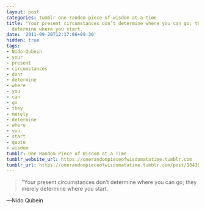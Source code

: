 ```yaml
---
layout: post
categories: tumblr one-random-piece-of-wisdom-at-a-time
title: ‎"Your present circumstances don’t determine where you can go; they merely
  determine where you start.
date: '2011-09-20T12:17:06+09:30'
hidden: true
tags:
- Nido-Qubein
- your
- present
- circumstances
- dont
- determine
- where
- you
- can
- go
- they
- merely
- determine
- where
- you
- start
- quote
- wisdom
tumblr: One Random Piece of Wisdom at a Time
tumblr_website_url: https://onerandompieceofwisdomatatime.tumblr.com
tumblr_url: https://onerandompieceofwisdomatatime.tumblr.com/post/10430007662/your-present-circumstances-dont-determine-where
---
```

> ‎"Your present circumstances don’t determine where you can go; they merely determine where you start.

—Nido Qubein
